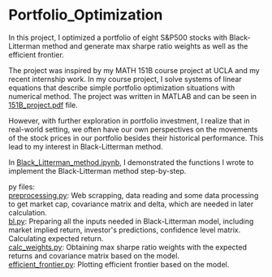 # Portfolio_Optimization
In this project, I optimized a portfolio of eight S&P500 stocks with Black-Litterman method and generate max sharpe ratio weights as well as the efficient frontier.<br>  

The project was inspired by my MATH 151B course project at UCLA and my recent internship work. In my course project, I solve systems of linear equations that describe simple portfolio optimization situations with numerical method. The project was written in MATLAB and can be seen in [151B_project.pdf](https://github.com/yfang82/Portfolio_Optimization/blob/main/151B_Project.pdf) file.<br> 
 
However, with further exploration in portfolio investment, I realize that in real-world setting, we often have our own perspectives on the movements of the stock prices in our portfolio besides their historical performance. This lead to my interest in Black-Litterman method. <br>  

In [Black_Litterman_method.ipynb](https://github.com/yfang82/Portfolio_Optimization/blob/main/Black_Litterman_method.ipynb), I demonstrated the functions I wrote to implement the Black-Litterman method step-by-step. 

py files:<br>
[preprocessing.py](https://github.com/yfang82/Portfolio_Optimization/blob/main/preprocessing.py): Web scrapping, data reading and some data processing to get market cap, covariance matrix and delta, which are needed in later calculation.<br>
[bl.py](https://github.com/yfang82/Portfolio_Optimization/blob/main/bl.py): Preparing all the inputs needed in Black-Litterman model, including market implied return, investor's predictions, confidence level matrix. Calculating expected return.<br>
[calc_weights.py](https://github.com/yfang82/Portfolio_Optimization/blob/main/calc_weights.py): Obtaining max sharpe ratio weights with the expected returns and covariance matrix based on the model. <br>
[efficient_frontier.py](https://github.com/yfang82/Portfolio_Optimization/blob/main/efficient_frontier.py): Plotting efficient frontier based on the model.
